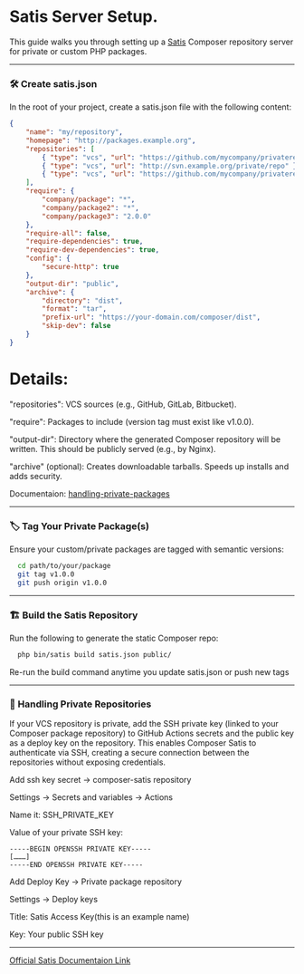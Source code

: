 # Satis Server Setup.

This guide walks you through setting up a [Satis](https://getcomposer.org/doc/articles/handling-private-packages-with-satis.md) Composer repository server for private or custom PHP packages.

---

### 🛠 Create satis.json

In the root of your project, create a satis.json file with the following content:

```json
{
    "name": "my/repository",
    "homepage": "http://packages.example.org",
    "repositories": [
        { "type": "vcs", "url": "https://github.com/mycompany/privaterepo" },
        { "type": "vcs", "url": "http://svn.example.org/private/repo" },
        { "type": "vcs", "url": "https://github.com/mycompany/privaterepo2" }
    ],
    "require": {
        "company/package": "*",
        "company/package2": "*",
        "company/package3": "2.0.0"
    },
    "require-all": false,
    "require-dependencies": true,
    "require-dev-dependencies": true,
    "config": {
        "secure-http": true
    },
    "output-dir": "public",
    "archive": {
        "directory": "dist",
        "format": "tar",
        "prefix-url": "https://your-domain.com/composer/dist",
        "skip-dev": false
    }
}
```

# Details:

"repositories": VCS sources (e.g., GitHub, GitLab, Bitbucket).

"require": Packages to include (version tag must exist like v1.0.0).

"output-dir": Directory where the generated Composer repository will be written. This should be publicly served (e.g., by Nginx).

"archive" (optional): Creates downloadable tarballs. Speeds up installs and adds security.

Documentaion:
[handling-private-packages](https://getcomposer.org/doc/articles/handling-private-packages.md)

---

### 🏷 Tag Your Private Package(s)

Ensure your custom/private packages are tagged with semantic versions:

```bash
  cd path/to/your/package
  git tag v1.0.0
  git push origin v1.0.0
```

---

### 🏗 Build the Satis Repository

Run the following to generate the static Composer repo:

```bash
  php bin/satis build satis.json public/
```

Re-run the build command anytime you update satis.json or push new tags

---

### 🔐 Handling Private Repositories

If your VCS repository is private, add the SSH private key (linked to your Composer package repository) to GitHub Actions secrets and the public key as a deploy key on the repository.
This enables Composer Satis to authenticate via SSH, creating a secure connection between the repositories without exposing credentials.

Add ssh key secret → composer-satis repository

Settings → Secrets and variables → Actions

Name it: SSH_PRIVATE_KEY

Value of your private SSH key:

```text
-----BEGIN OPENSSH PRIVATE KEY-----
[………]
-----END OPENSSH PRIVATE KEY-----
```

Add Deploy Key → Private package repository

Settings → Deploy keys

Title: Satis Access Key(this is an example name)

Key: Your public SSH key

---

[Official Satis Documentaion Link](https://github.com/composer/satis)
